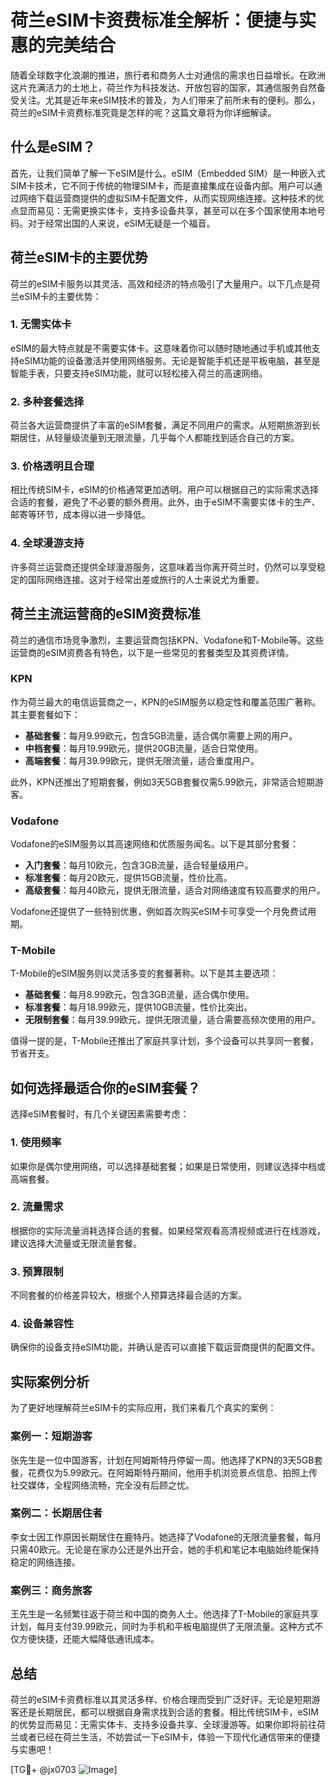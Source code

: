 # 荷兰eSIM卡资费标准全解析：便捷与实惠的完美结合

随着全球数字化浪潮的推进，旅行者和商务人士对通信的需求也日益增长。在欧洲这片充满活力的土地上，荷兰作为科技发达、开放包容的国家，其通信服务自然备受关注。尤其是近年来eSIM技术的普及，为人们带来了前所未有的便利。那么，荷兰的eSIM卡资费标准究竟是怎样的呢？这篇文章将为你详细解读。

## 什么是eSIM？

首先，让我们简单了解一下eSIM是什么。eSIM（Embedded SIM）是一种嵌入式SIM卡技术，它不同于传统的物理SIM卡，而是直接集成在设备内部。用户可以通过网络下载运营商提供的虚拟SIM卡配置文件，从而实现网络连接。这种技术的优点显而易见：无需更换实体卡，支持多设备共享，甚至可以在多个国家使用本地号码。对于经常出国的人来说，eSIM无疑是一个福音。

## 荷兰eSIM卡的主要优势

荷兰的eSIM卡服务以其灵活、高效和经济的特点吸引了大量用户。以下几点是荷兰eSIM卡的主要优势：

### 1. **无需实体卡**
   eSIM的最大特点就是不需要实体卡。这意味着你可以随时随地通过手机或其他支持eSIM功能的设备激活并使用网络服务。无论是智能手机还是平板电脑，甚至是智能手表，只要支持eSIM功能，就可以轻松接入荷兰的高速网络。

### 2. **多种套餐选择**
   荷兰各大运营商提供了丰富的eSIM套餐，满足不同用户的需求。从短期旅游到长期居住，从轻量级流量到无限流量，几乎每个人都能找到适合自己的方案。

### 3. **价格透明且合理**
   相比传统SIM卡，eSIM的价格通常更加透明。用户可以根据自己的实际需求选择合适的套餐，避免了不必要的额外费用。此外，由于eSIM不需要实体卡的生产、邮寄等环节，成本得以进一步降低。

### 4. **全球漫游支持**
   许多荷兰运营商还提供全球漫游服务，这意味着当你离开荷兰时，仍然可以享受稳定的国际网络连接。这对于经常出差或旅行的人士来说尤为重要。

## 荷兰主流运营商的eSIM资费标准

荷兰的通信市场竞争激烈，主要运营商包括KPN、Vodafone和T-Mobile等。这些运营商的eSIM资费各有特色，以下是一些常见的套餐类型及其资费详情。

### KPN
作为荷兰最大的电信运营商之一，KPN的eSIM服务以稳定性和覆盖范围广著称。其主要套餐如下：

- **基础套餐**：每月9.99欧元，包含5GB流量，适合偶尔需要上网的用户。
- **中档套餐**：每月19.99欧元，提供20GB流量，适合日常使用。
- **高端套餐**：每月39.99欧元，提供无限流量，适合重度用户。

此外，KPN还推出了短期套餐，例如3天5GB套餐仅需5.99欧元，非常适合短期游客。

### Vodafone
Vodafone的eSIM服务以其高速网络和优质服务闻名。以下是其部分套餐：

- **入门套餐**：每月10欧元，包含3GB流量，适合轻量级用户。
- **标准套餐**：每月20欧元，提供15GB流量，性价比高。
- **高级套餐**：每月40欧元，提供无限流量，适合对网络速度有较高要求的用户。

Vodafone还提供了一些特别优惠，例如首次购买eSIM卡可享受一个月免费试用期。

### T-Mobile
T-Mobile的eSIM服务则以灵活多变的套餐著称。以下是其主要选项：

- **基础套餐**：每月8.99欧元，包含3GB流量，适合偶尔使用。
- **标准套餐**：每月18.99欧元，提供10GB流量，性价比突出。
- **无限制套餐**：每月39.99欧元，提供无限流量，适合需要高频次使用的用户。

值得一提的是，T-Mobile还推出了家庭共享计划，多个设备可以共享同一套餐，节省开支。

## 如何选择最适合你的eSIM套餐？

选择eSIM套餐时，有几个关键因素需要考虑：

### 1. **使用频率**
   如果你是偶尔使用网络，可以选择基础套餐；如果是日常使用，则建议选择中档或高端套餐。

### 2. **流量需求**
   根据你的实际流量消耗选择合适的套餐。如果经常观看高清视频或进行在线游戏，建议选择大流量或无限流量套餐。

### 3. **预算限制**
   不同套餐的价格差异较大，根据个人预算选择最合适的方案。

### 4. **设备兼容性**
   确保你的设备支持eSIM功能，并确认是否可以直接下载运营商提供的配置文件。

## 实际案例分析

为了更好地理解荷兰eSIM卡的实际应用，我们来看几个真实的案例：

### 案例一：短期游客
张先生是一位中国游客，计划在阿姆斯特丹停留一周。他选择了KPN的3天5GB套餐，花费仅为5.99欧元。在阿姆斯特丹期间，他用手机浏览景点信息、拍照上传社交媒体，全程网络流畅，完全没有后顾之忧。

### 案例二：长期居住者
李女士因工作原因长期居住在鹿特丹。她选择了Vodafone的无限流量套餐，每月只需40欧元。无论是在家办公还是外出开会，她的手机和笔记本电脑始终能保持稳定的网络连接。

### 案例三：商务旅客
王先生是一名频繁往返于荷兰和中国的商务人士。他选择了T-Mobile的家庭共享计划，每月支付39.99欧元，同时为手机和平板电脑提供了无限流量。这种方式不仅方便快捷，还能大幅降低通讯成本。

## 总结

荷兰的eSIM卡资费标准以其灵活多样、价格合理而受到广泛好评。无论是短期游客还是长期居民，都可以根据自身需求找到合适的套餐。相比传统SIM卡，eSIM的优势显而易见：无需实体卡、支持多设备共享、全球漫游等。如果你即将前往荷兰或者已经在荷兰生活，不妨尝试一下eSIM卡，体验一下现代化通信带来的便捷与实惠吧！

[TG💪+ @jx0703 ![Image](https://github.com/user-attachments/assets/dbca1d08-cadb-493c-b0ec-ad6f7a83f270)]